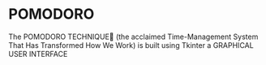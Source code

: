 # POMODORO
The POMODORO TECHNIQUE🍅 (the acclaimed Time-Management System That Has Transformed How We Work)  is built using Tkinter a GRAPHICAL USER INTERFACE
